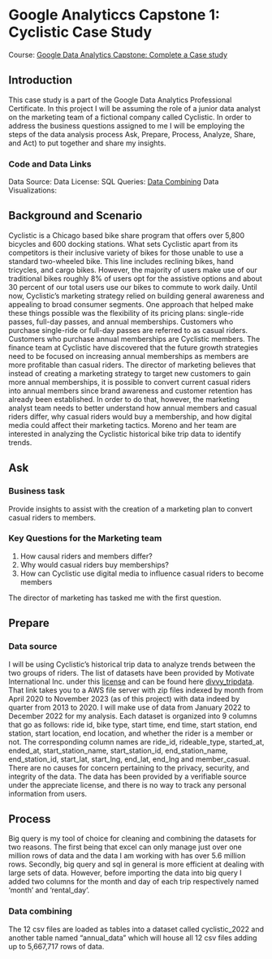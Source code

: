 # Google Analyticcs Capstone 1: Cyclistic Case Study
Course: [Google Data Analytics Capstone: Complete a Case study](https://www.coursera.org/learn/google-data-analytics-capstone)

## Introduction
This case study is a part of the Google Data Analytics Professional Certificate. In this project I will be assuming the role of a junior data analyst on the marketing team of a fictional company called Cyclistic. In order to address the business questions assigned to me I will be employing the steps of the data analysis process Ask, Prepare, Process, Analyze, Share, and Act) to put together and share my insights. 
### Code and Data Links
Data Source:
Data License:
SQL Queries:
[Data Combining](https://github.com/kaetech/Cyclistic-Case-Study/blob/main/Data%20Combining.sql)
Data Visualizations:
## Background and Scenario 
Cyclistic is a Chicago based bike share program that offers over 5,800 bicycles and 600 docking stations. What sets Cyclistic apart from its competitors is their inclusive variety of bikes for those unable to use a standard two-wheeled bike. This line includes reclining bikes, hand tricycles, and cargo bikes. However, the majority of users make use of our traditional bikes roughly 8% of users opt for the assistive options and about 30 percent of our total users use our bikes to commute to work daily. 
Until now, Cyclistic’s marketing strategy relied on building general awareness and appealing to broad consumer segments. One approach that helped make these things possible was the flexibility of its pricing plans: single-ride passes, full-day passes, and annual memberships. Customers who purchase single-ride or full-day passes are referred to as casual riders. Customers who purchase annual memberships are Cyclistic members. 
The finance team at Cyclistic have discovered that the future growth strategies need to be focused on increasing annual memberships as members are more profitable than casual riders. The director of marketing believes that instead of creating a marketing strategy to target new customers to gain more annual memberships, it is possible to convert current casual riders into annual members since brand awareness and customer retention has already been established. 
In order to do that, however, the marketing analyst team needs to better understand how annual members and casual riders differ, why casual riders would buy a membership, and how digital media could affect their marketing tactics. Moreno and her team are interested in analyzing the Cyclistic historical bike trip data to identify trends. 
## Ask 
### Business task 
Provide insights to assist with the creation of a marketing plan to convert casual riders to members.
### Key Questions for the Marketing team 
1. How causal riders and members differ?
1. Why would casual riders buy memberships?
1. How can Cyclistic use digital media to influence casual riders to become members
   
The director of marketing has tasked me with the first question. 
## Prepare 
### Data source 
I will be using Cyclistic’s historical trip data to analyze trends between the two groups of riders. The list of datasets have been provided by Motivate International Inc. under this [license](https://divvybikes.com/data-license-agreement) and can be found here [divvy_tripdata](https://divvy-tripdata.s3.amazonaws.com/index.html). That link takes you to a AWS file server with zip files indexed by month from April 2020 to November 2023 (as of this project) with data indeed by quarter from 2013 to 2020. I will make use of data from January 2022 to December 2022 for my analysis. Each dataset is organized into 9 columns that go as follows: ride id, bike type, start time, end time, start station, end station, start location, end location, and whether the rider is a member or not. The corresponding column names are ride_id, rideable_type, started_at, ended_at, start_station_name, start_station_id, end_station_name, end_station_id, start_lat, start_lng, end_lat, end_lng and member_casual. There are no causes for concern pertaining to the privacy, security, and integrity of the data. The data has been provided by a verifiable source under the appreciate license, and there is no way to track any personal information from users. 
## Process 
Big query is my tool of choice for cleaning and combining the datasets for two reasons. The first being that excel can only manage just over one million rows of data and the data I am working with has over 5.6 million rows. Secondly, big query and sql in general is more efficient at dealing with large sets of data. However, before importing the data into big query I added two columns for the month and day of each trip respectively named ‘month’ and ‘rental_day’. 
### Data combining 
The 12 csv files are loaded as tables into a dataset called cyclistic_2022 and another table named “annual_data” which will house all 12 csv files adding up to 5,667,717 rows of data. 
